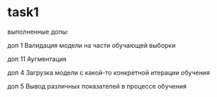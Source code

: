 # task1
выполненные допы:

доп 1 Валидация модели на части обучающей выборки

доп 11 Аугментация

доп 4 Загрузка модели с какой-то конкретной итерации обучения

доп 5 Вывод различных показателей в процессе обучения
